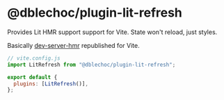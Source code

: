# @dblechoc/plugin-lit-refresh

Provides Lit HMR support support for Vite. State won't reload, just styles.

Basically [dev-server-hmr](https://github.com/open-wc/open-wc/blob/master/packages/dev-server-hmr/src/wcHmrRuntime.js) republished for Vite.

```js
// vite.config.js
import LitRefresh from "@dblechoc/plugin-lit-refresh";

export default {
  plugins: [LitRefresh()],
};
```
